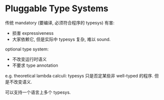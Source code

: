 # Pluggable Type Systems

传统 mandatory (要编译, 必须符合程序的 typesys) 有害:
* 损害 expressiveness
* 大家依赖它, 但是实际中 typesys 复杂, 难以 sound.

optional type system:
* 不改变运行时语义
* 不要求 type annotation

e.g. theoretical lambda calculi: typesys 只是否定某些非 well-typed 的程序.
但是不改变语义.

可以支持一个语言上多个 typesys.

